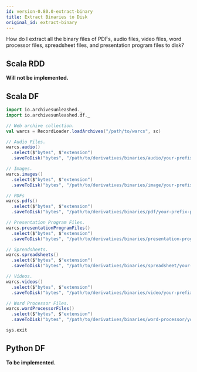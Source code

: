 ```yaml
---
id: version-0.80.0-extract-binary
title: Extract Binaries to Disk
original_id: extract-binary
---
```


How do I extract all the binary files of PDFs, audio files, video files, word processor
files, spreadsheet files, and presentation program files to disk?

## Scala RDD

**Will not be implemented.**

## Scala DF

```scala
import io.archivesunleashed._
import io.archivesunleashed.df._

// Web archive collection.
val warcs = RecordLoader.loadArchives("/path/to/warcs", sc)

// Audio Files.
warcs.audio()
  .select($"bytes", $"extension")
  .saveToDisk("bytes", "/path/to/derivatives/binaries/audio/your-prefix-audio", "extension")

// Images.
warcs.images()
  .select($"bytes", $"extension")
  .saveToDisk("bytes", "/path/to/derivatives/binaries/image/your-prefix-image", "extension")

// PDFs
warcs.pdfs()
  .select($"bytes", $"extension")
  .saveToDisk("bytes", "/path/to/derivatives/binaries/pdf/your-prefix-pdf", "extension")

// Presentation Program Files.
warcs.presentationProgramFiles()
  .select($"bytes", $"extension")
  .saveToDisk("bytes", "/path/to/derivatives/binaries/presentation-program/your-prefix-presentation-program", "extension")

// Spreadsheets.
warcs.spreadsheets()
  .select($"bytes", $"extension")
  .saveToDisk("bytes", "/path/to/derivatives/binaries/spreadsheet/your-prefix-spreadsheet", "extension")

// Videos.
warcs.videos()
  .select($"bytes", $"extension")
  .saveToDisk("bytes", "/path/to/derivatives/binaries/video/your-prefix-video", "extension")

// Word Processor Files.
warcs.wordProcessorFiles()
  .select($"bytes", $"extension")
  .saveToDisk("bytes", "/path/to/derivatives/binaries/word-processor/your-prefix-word-processor", "extension")

sys.exit
```

## Python DF

**To be implemented.**
